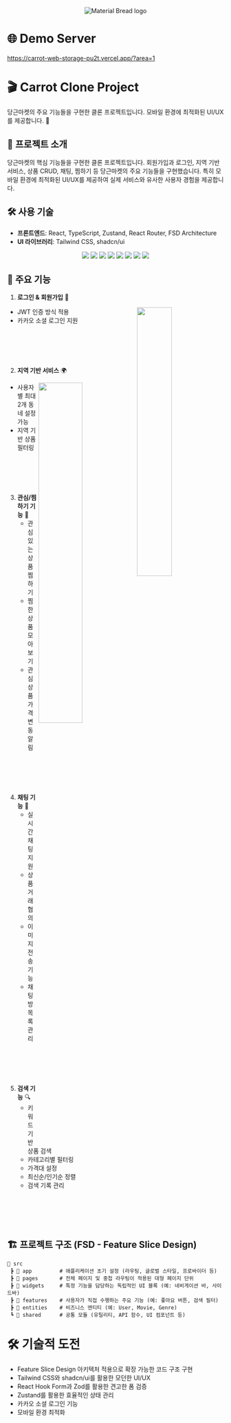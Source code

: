 <div align="center"><img src="https://github.com/user-attachments/assets/54fe603b-0d34-4d2a-97ec-43c195a07360" alt="Material Bread logo"></div>

# 🌐 Demo Server
https://carrot-web-storage-pu2t.vercel.app/?area=1

# 🎬 Carrot Clone Project

당근마켓의 주요 기능들을 구현한 클론 프로젝트입니다. 모바일 환경에 최적화된 UI/UX를 제공합니다. 🚀

## 🚀 프로젝트 소개

당근마켓의 핵심 기능들을 구현한 클론 프로젝트입니다. 회원가입과 로그인, 지역 기반 서비스, 상품 CRUD, 채팅, 찜하기 등 당근마켓의 주요 기능들을 구현했습니다. 특히 모바일 환경에 최적화된 UI/UX를 제공하여 실제 서비스와 유사한 사용자 경험을 제공합니다.

## 🛠 사용 기술

- **프론트엔드**: React, TypeScript, Zustand, React Router, FSD Architecture
- **UI 라이브러리**: Tailwind CSS, shadcn/ui

<div align="center">
    <img src="https://img.shields.io/badge/React-61DAFB?style=for-the-badge&logo=React&logoColor=white"/>
    <img src="https://img.shields.io/badge/TailwindCSS-06B6D4?style=for-the-badge&logo=TailwindCSS&logoColor=white"/>
    <img src="https://img.shields.io/badge/shadcn/ui-000000?style=for-the-badge&logoColor=white&logo=shadcnui"/>
    <img src="https://img.shields.io/badge/fetch-4285F4?style=for-the-badge&logoColor=white"/>
    <img src="https://img.shields.io/badge/Zustand-8E44AD?style=for-the-badge&logoColor=white"/>
    <img src="https://img.shields.io/badge/FSD (Feature Slice Design)-FF5733?style=for-the-badge&logoColor=white"/>
    <img src="https://img.shields.io/badge/GitHub-181717?style=for-the-badge&logo=GitHub&logoColor=white"/>
    <img src="https://img.shields.io/badge/React Router-CA4245?style=for-the-badge&logo=React Router&logoColor=white"/>
</div>

## 📌 주요 기능

1. **로그인 & 회원가입** 🔐

<img  align="right" src="https://user-images.githubusercontent.com/101618759/197943525-3fbbf517-4b72-47cb-8704-756bf63c9150.gif" width="40%">

- JWT 인증 방식 적용
- 카카오 소셜 로그인 지원

<br />
<br />
<br />
<br />

2. **지역 기반 서비스** 🌍

<img  align="right" src="https://user-images.githubusercontent.com/101618759/197943525-3fbbf517-4b72-47cb-8704-756bf63c9150.gif" width="45%">

- 사용자별 최대 2개 동네 설정 가능
- 지역 기반 상품 필터링

<br />
<br />
<br />
<br />

3. **관심/찜하기 기능** 🧡
   - 관심 있는 상품 찜하기
   - 찜한 상품 모아보기
   - 관심 상품 가격 변동 알림

<br />
<br />
<br />
<br />

4. **채팅 기능** 💬
   - 실시간 채팅 지원
   - 상품 거래 협의
   - 이미지 전송 기능
   - 채팅방 목록 관리

<br />
<br />
<br />
<br />

5. **검색 기능** 🔍
   - 키워드 기반 상품 검색
   - 카테고리별 필터링
   - 가격대 설정
   - 최신순/인기순 정렬
   - 검색 기록 관리

<br />
<br />
<br />
<br />

## 🏗 프로젝트 구조 (FSD - Feature Slice Design)

```
📂 src
 ┣ 📂 app         # 애플리케이션 초기 설정 (라우팅, 글로벌 스타일, 프로바이더 등)
 ┣ 📂 pages       # 전체 페이지 및 중첩 라우팅이 적용된 대형 페이지 단위
 ┣ 📂 widgets     # 특정 기능을 담당하는 독립적인 UI 블록 (예: 네비게이션 바, 사이드바)
 ┣ 📂 features    # 사용자가 직접 수행하는 주요 기능 (예: 좋아요 버튼, 검색 필터)
 ┣ 📂 entities    # 비즈니스 엔티티 (예: User, Movie, Genre)
 ┗ 📂 shared      # 공통 모듈 (유틸리티, API 함수, UI 컴포넌트 등)
```

# 🛠 기술적 도전

- Feature Slice Design 아키텍처 적용으로 확장 가능한 코드 구조 구현
- Tailwind CSS와 shadcn/ui를 활용한 모던한 UI/UX
- React Hook Form과 Zod를 활용한 견고한 폼 검증
- Zustand를 활용한 효율적인 상태 관리
- 카카오 소셜 로그인 기능
- 모바일 환경 최적화
